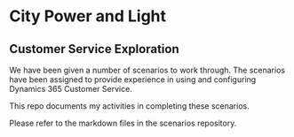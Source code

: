 # City Power and Light

## Customer Service Exploration

We have been given a number of scenarios to work through. The scenarios have
been assigned to provide experience in using and configuring Dynamics 365
Customer Service.

This repo documents my activities in completing these scenarios.

Please refer to the markdown files in the scenarios repository.

